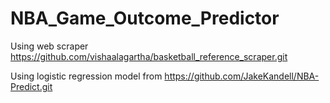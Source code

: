 # NBA_Game_Outcome_Predictor

Using web scraper https://github.com/vishaalagartha/basketball_reference_scraper.git

Using logistic regression model from https://github.com/JakeKandell/NBA-Predict.git
